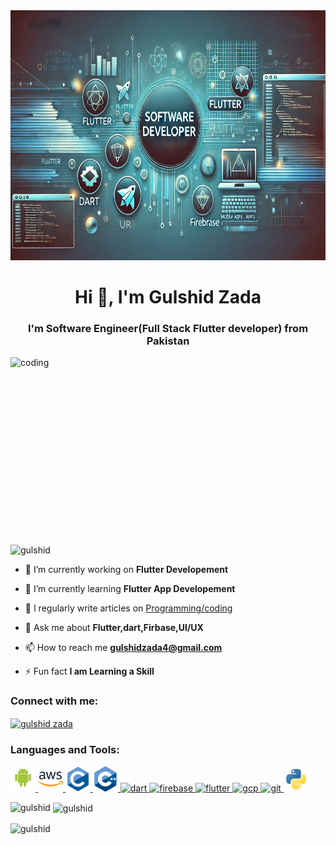 <img width="800" height="400" src="https://github.com/Gulshid/Gulshid/blob/main/image.jpg.webp">

<h1 align="center">Hi 👋, I'm Gulshid Zada</h1>
<h3 align="center">I'm Software Engineer(Full Stack Flutter developer) from Pakistan</h3>
<img align="right" alt="coding"  
 width="600" height="300"  style=" border-radius: 50; border-color: navy;" src="https://camo.githubusercontent.com/2366b34bb903c09617990fb5fff4622f3e941349e846ddb7e73df872a9d21233/68747470733a2f2f63646e2e6472696262626c652e636f6d2f75736572732f3733303730332f73637265656e73686f74732f363538313234332f6176656e746f2e676966">
<p align="left"> <img src="https://komarev.com/ghpvc/?username=gulshid&label=Profile%20views&color=0e75b6&style=flat" alt="gulshid" /> </p>

- 🔭 I’m currently working on **Flutter Developement**

- 🌱 I’m currently learning **Flutter App Developement**

- 📝 I regularly write articles on [Programming/coding](Programming/coding)

- 💬 Ask me about **Flutter,dart,Firbase,UI/UX**

- 📫 How to reach me **gulshidzada4@gmail.com**

- ⚡ Fun fact **I am Learning a Skill**

<h3 align="left">Connect with me:</h3>
<p align="left">
<a href="https://linkedin.com/in/gulshid zada" target="blank"><img align="center" src="https://raw.githubusercontent.com/rahuldkjain/github-profile-readme-generator/master/src/images/icons/Social/linked-in-alt.svg" alt="gulshid zada" height="30" width="40" /></a>
</p>

<h3 align="left">Languages and Tools:</h3>
<p align="left"> <a href="https://developer.android.com" target="_blank" rel="noreferrer"> <img src="https://raw.githubusercontent.com/devicons/devicon/master/icons/android/android-original-wordmark.svg" alt="android" width="40" height="40"/> </a> <a href="https://aws.amazon.com" target="_blank" rel="noreferrer"> <img src="https://raw.githubusercontent.com/devicons/devicon/master/icons/amazonwebservices/amazonwebservices-original-wordmark.svg" alt="aws" width="40" height="40"/> </a> <a href="https://www.cprogramming.com/" target="_blank" rel="noreferrer"> <img src="https://raw.githubusercontent.com/devicons/devicon/master/icons/c/c-original.svg" alt="c" width="40" height="40"/> </a> <a href="https://www.w3schools.com/cpp/" target="_blank" rel="noreferrer"> <img src="https://raw.githubusercontent.com/devicons/devicon/master/icons/cplusplus/cplusplus-original.svg" alt="cplusplus" width="40" height="40"/> </a> <a href="https://dart.dev" target="_blank" rel="noreferrer"> <img src="https://www.vectorlogo.zone/logos/dartlang/dartlang-icon.svg" alt="dart" width="40" height="40"/> </a> <a href="https://firebase.google.com/" target="_blank" rel="noreferrer"> <img src="https://www.vectorlogo.zone/logos/firebase/firebase-icon.svg" alt="firebase" width="40" height="40"/> </a> <a href="https://flutter.dev" target="_blank" rel="noreferrer"> <img src="https://www.vectorlogo.zone/logos/flutterio/flutterio-icon.svg" alt="flutter" width="40" height="40"/> </a> <a href="https://cloud.google.com" target="_blank" rel="noreferrer"> <img src="https://www.vectorlogo.zone/logos/google_cloud/google_cloud-icon.svg" alt="gcp" width="40" height="40"/> </a> <a href="https://git-scm.com/" target="_blank" rel="noreferrer"> <img src="https://www.vectorlogo.zone/logos/git-scm/git-scm-icon.svg" alt="git" width="40" height="40"/> </a> <a href="https://www.python.org" target="_blank" rel="noreferrer"> <img src="https://raw.githubusercontent.com/devicons/devicon/master/icons/python/python-original.svg" alt="python" width="40" height="40"/> </a> </p>

<p><img align="left" src="https://github-readme-stats.vercel.app/api/top-langs?username=gulshid&show_icons=true&locale=en&layout=compact" alt="gulshid" /></p>

<p>&nbsp;<img align="center" src="https://github-readme-stats.vercel.app/api?username=gulshid&show_icons=true&locale=en" alt="gulshid" /></p>

<p><img align="center" src="https://github-readme-streak-stats.herokuapp.com/?user=gulshid&" alt="gulshid" /></p>

